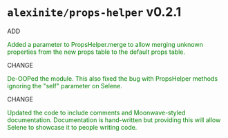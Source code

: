 # `alexinite/props-helper` **v0.2.1**

<span style="text-decoration:bold,color:white,background-color:green,border-radius:5px,padding:2px,margin-right:3px">ADD</span><p style="color:green">Added a parameter to PropsHelper.merge to allow merging unknown properties from the new props table to the default props table.</p>
<span style="text-decoration:bold,color:white,background-color:green,border-radius:5px,padding:2px,margin-right:3px">CHANGE</span><p style="color:green">De-OOPed the module. This also fixed the bug with PropsHelper methods ignoring the "self" parameter on Selene.</p>
<span style="text-decoration:bold,color:white,background-color:green,border-radius:5px,padding:2px,margin-right:3px">CHANGE</span><p style="color:green">Updated the code to include comments and Moonwave-styled documentation. Documentation is hand-written but providing this will allow Selene to showcase it to people writing code.</p>